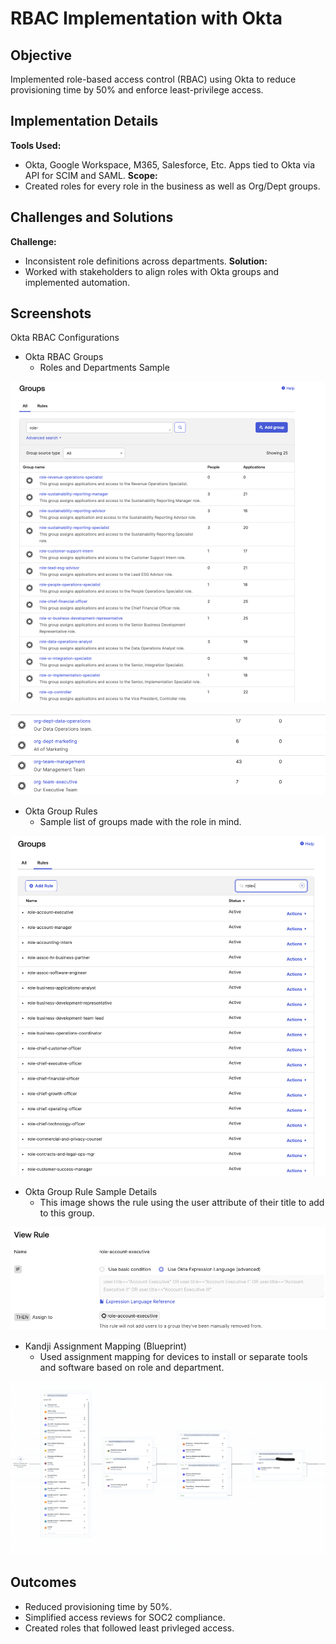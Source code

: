 # RBAC Implementation with Okta

## Objective
Implemented role-based access control (RBAC) using Okta to reduce provisioning time by 50% and enforce least-privilege access.

## Implementation Details
**Tools Used:** 
- Okta, Google Workspace, M365, Salesforce, Etc. Apps tied to Okta via API for SCIM and SAML. 
**Scope:** 
- Created roles for every role in the business as well as Org/Dept groups.

## Challenges and Solutions
**Challenge:** 
- Inconsistent role definitions across departments.
**Solution:** 
- Worked with stakeholders to align roles with Okta groups and implemented automation.

## Screenshots
Okta RBAC Configurations
- Okta RBAC Groups
    - Roles and Departments Sample

![Okta RBAC Groups](Images_RBAC/rbac-okta-groups.png)

![Okta RBAC Dept Groups](Images_RBAC/rbac-okta-dept-groups.png)

- Okta Group Rules
    - Sample list of groups made with the role in mind.

![Okta RBAC Group Rules](Images_RBAC/rbac-okta-group-rules.png)

- Okta Group Rule Sample Details
    - This image shows the rule using the user attribute of their title to add to this group.

![Okta RBAC Group Rule Details](Images_RBAC/rbac-okta-group-rule-details.png)

- Kandji Assignment Mapping (Blueprint)
    - Used assignment mapping for devices to install or separate tools and software based on role and department.

![Kandji Assignment Map](Images_RBAC/kandji-assignment-map.png)

## Outcomes
- Reduced provisioning time by 50%.
- Simplified access reviews for SOC2 compliance.
- Created roles that followed least privleged access.


